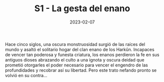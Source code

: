 ﻿---
title: S1 - La gesta del enano
summary: Módulo para un narrador y un personaje de, como mínimo, nivel 4
authors:
  - Javier Fernández Valls.
date: 2023-02-07
type: post
categories:
- Clásicos de la Marca
- Línea S
tags:
- Dungeon
- 1 Jugador
minlevels: "4"
maxlevels: "5"
prices: 8,00 €
session: "4"
mincharacters: "1"
maxcharacters: "1"
eval: oficial
cover: "s1-la-gesta-del-enano.jpg"
download: "s1-la-gesta-del-enano.pdf"
moreinfo: "https://tesorosdelamarca.com/producto/la-gesta-del-enano/"
license: "OGL"
draft: false

---

Hace cinco siglos, una oscura monstruosidad surgió de las raíces del mundo y asaltó el solitario hogar del clan enano de los Harkûn.
Incapaces de vencer tan poderosa y funesta criatura, los enanos perdieron la fe en sus antiguos dioses abrazando el culto a una ignota y oscura deidad que prometió otorgarles el poder necesario para vencer el engendro de las profundidades y recobrar así su libertad.
Pero este trato nefando pronto se volvió en su contra...
